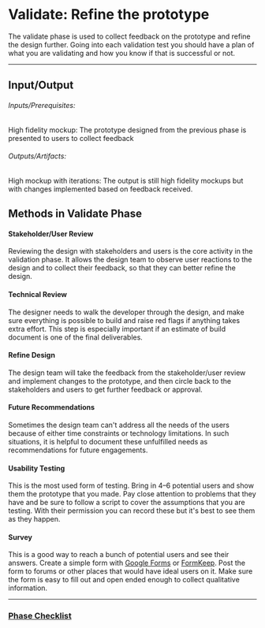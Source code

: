 # Validate: Refine the prototype

The validate phase is used to collect feedback on the prototype and refine the design further.
Going into each validation test you should have a plan of what you are validating and how you
know if that is successful or not.

---
## Input/Output

###### Inputs/Prerequisites:
High fidelity mockup: The prototype designed from the previous phase is presented to users to collect feedback

###### Outputs/Artifacts:
High mockup with iterations: The output is still high fidelity mockups but with changes implemented based on feedback received.


## Methods in Validate Phase

#### Stakeholder/User Review

Reviewing the design with stakeholders and users is the core activity in the validation phase. It allows the design team to observe user reactions to the design and to collect their feedback, so that they can better refine the design.


#### Technical Review

The designer needs to walk the developer through the design, and make sure everything is possible to build and raise red flags if anything takes extra effort. This step is especially important if an estimate of build document is one of the final deliverables.


#### Refine Design

The design team will take the feedback from the stakeholder/user review and implement changes to the prototype, and then circle back to the stakeholders and users to get further feedback or approval.


#### Future Recommendations

Sometimes the design team can't address all the needs of the users because of either time constraints or technology limitations. In such situations, it is helpful to document these unfulfilled needs as recommendations for future engagements. 


#### Usability Testing

This is the most used form of testing. Bring in 4–6 potential users and show
them the prototype that you made. Pay close attention to problems that they have
and be sure to follow a script to cover the assumptions that you are testing.
With their permission you can record these but it's best to see them as they happen.


#### Survey

This is a good way to reach a bunch of potential users and see their answers.
Create a simple form with [Google Forms](http://www.google.com/forms/about/)
or [FormKeep](https://formkeep.com/).
Post the form to forums or other places that would have ideal users on it.
Make sure the form is easy to fill out
and open ended enough to collect qualitative information.

---

### [Phase Checklist](/6-Validate/Phase-6-Checklist.md)
